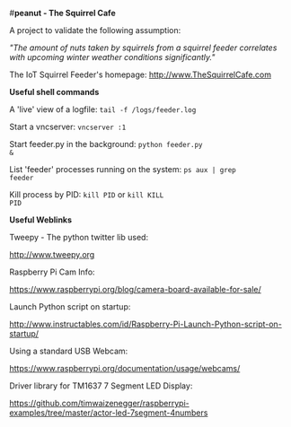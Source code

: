 #**peanut - The Squirrel Cafe**


A project to validate the following assumption:

*"The amount of nuts taken by squirrels from a squirrel feeder correlates with upcoming winter weather conditions significantly."*

The IoT Squirrel Feeder's homepage:
http://www.TheSquirrelCafe.com


**Useful shell commands**

A 'live' view of a logfile:
<code>tail -f /logs/feeder.log</code>

Start a vncserver:
<code>vncserver :1</code>

Start feeder.py in the background:
<code>python feeder.py &</code>

List 'feeder' processes running on the system:
<code>ps aux | grep feeder</code>

Kill process by PID:
<code>kill PID</code> or <code>kill KILL PID</code> 


**Useful Weblinks**

Tweepy - The python twitter lib used:

http://www.tweepy.org

Raspberry Pi Cam Info:

https://www.raspberrypi.org/blog/camera-board-available-for-sale/

Launch Python script on startup:

http://www.instructables.com/id/Raspberry-Pi-Launch-Python-script-on-startup/

Using a standard USB Webcam:

https://www.raspberrypi.org/documentation/usage/webcams/

Driver library for TM1637 7 Segment LED Display:

https://github.com/timwaizenegger/raspberrypi-examples/tree/master/actor-led-7segment-4numbers


